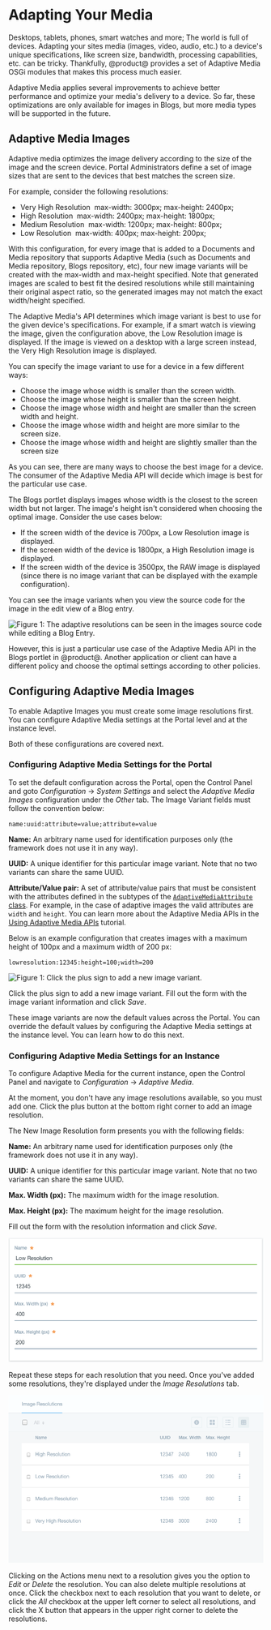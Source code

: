 # Adapting Your Media

Desktops, tablets, phones, smart watches and more; The world is full of devices. 
Adapting your sites media (images, video, audio, etc.) to a device's unique 
specifications, like screen size, bandwidth, processing capabilities, etc. can 
be tricky. Thankfully, @product@ provides a set of Adaptive Media OSGi modules 
that makes this process much easier.

Adaptive Media applies several improvements to achieve better performance and 
optimize your media's delivery to a device. So far, these optimizations are 
only available for images in Blogs, but more media types will be supported in 
the future.
<!--We have started with optimizing the 
images delivery to the users. -->

## Adaptive Media Images

<!-- What Image variants are and how they are determined for a device -->

Adaptive media optimizes the image delivery according to the size of the image 
and the screen device. Portal Administrators define a set of image sizes that 
are sent to the devices that best matches the screen size.

For example, consider the following resolutions:

-   Very High Resolution  max-width: 3000px; max-height: 2400px;
-   High Resolution  max-width: 2400px; max-height: 1800px;
-   Medium Resolution  max-width: 1200px; max-height: 800px;
-   Low Resolution  max-width: 400px; max-height: 200px;

With this configuration, for every image that is added to a Documents and Media 
repository that supports Adaptive Media (such as Documents and Media repository, 
Blogs repository, etc), four new image variants will be created with the 
max-width and max-height specified. Note that generated images are scaled to 
best fit the desired resolutions while still maintaining their original aspect 
ratio, so the generated images may not match the exact width/height specified.

The Adaptive Media's API determines which image variant is best to use for the
given device's specifications. For example, if a smart watch is viewing the
image, given the configuration above, the Low Resolution image is displayed. If
the image is viewed on a desktop with a large screen instead, the Very High 
Resolution image is displayed.

You can specify the image variant to use for a device in a few different ways:

-   Choose the image whose width is smaller than the screen width.
-   Choose the image whose height is smaller than the screen height.
-   Choose the image whose width and height are smaller than the
    screen width and height.
-   Choose the image whose width and height are more similar to the
    screen size.
-   Choose the image whose width and height are slightly smaller than
    the screen size

As you can see, there are many ways to choose the best image for a device. The 
consumer of the Adaptive Media API will decide which image is best for the 
particular use case.

<!-- How does the consumer specify which image variant to use with the API? Is 
that something you would want to do, or is this automatically determined? -->

The Blogs portlet displays images whose width is the closest to the screen width 
but not larger. The image's height isn't considered when choosing the optimal 
image. Consider the use cases below:

-   If the screen width of the device is 700px, a Low Resolution image is 
    displayed.
-   If the screen width of the device is 1800px, a High Resolution image is 
    displayed.
-   If the screen width of the device is 3500px, the RAW image is displayed 
    (since there is no image variant that can be displayed with the example 
    configuration).

You can see the image variants when you view the source code for the image in
the edit view of a Blog entry.

![Figure 1: The adaptive resolutions can be seen in the images source code while editing a Blog Entry.](../../images/adaptive-media-blog-entry)

However, this is just a particular use case of the Adaptive Media API in the 
Blogs portlet in @product@. Another application or client can have a different 
policy and choose the optimal settings according to other policies.

## Configuring Adaptive Media Images

<!--This section will change in the future because we will change the
configuration to have a better UX and improve the parameters and the way
the parameters are included as part of
[https://issues.liferay.com/browse/LPS-68587](https://www.google.com/url?q=https://issues.liferay.com/browse/LPS-68587&sa=D&ust=1482880889887000&usg=AFQjCNHU8WvUnm_CTegd3z4jVzJHQ8zaYw)
-->

To enable Adaptive Images you must create some image resolutions first. You can 
configure Adaptive Media settings at the Portal level and at the instance level. 

Both of these configurations are covered next.

### Configuring Adaptive Media Settings for the Portal

To set the default configuration across the Portal, open the Control Panel and
goto *Configuration* &rarr; *System Settings* and select the 
*Adaptive Media Images* configuration under the *Other* tab. The Image Variant 
fields must follow the convention below:

    name:uuid:attribute=value;attribute=value

**Name:** An arbitrary name used for identification purposes only (the framework 
does not use it in any way).

**UUID:** A unique identifier for this particular image variant. Note that no
two variants can share the same UUID.

**Attribute/Value pair:** A set of attribute/value pairs that must be consistent 
with the attributes defined in the subtypes of the 
[`AdaptiveMediaAttribute` class](https://github.com/liferay/com-liferay-adaptive-media/blob/master/adaptive-media-api/src/main/java/com/liferay/adaptive/media/AdaptiveMediaAttribute.java). 
For example, in the case of adaptive images the valid attributes are `width` and 
`height`. You can learn more about the Adaptive Media APIs in the 
[Using Adaptive Media APIs]() tutorial.

Below is an example configuration that creates images with a maximum height of
100px and a maximum width of 200 px:

    lowresolution:12345:height=100;width=200

![Figure 1: Click the plus sign to add a new image variant.](../../images/adaptive-media-image-variant-form.png)

Click the plus sign to add a new image variant. Fill out the form with the image 
variant information and click *Save*.

These image variants are now the default values across the Portal. You can 
override the default values by configuring the Adaptive Media settings at the 
instance level. You can learn how to do this next.

### Configuring Adaptive Media Settings for an Instance

To configure Adaptive Media for the current instance, open the Control Panel and 
navigate to *Configuration* &rarr; *Adaptive Media*.

At the moment, you don't have any image resolutions available, so you must add
one. Click the plus button at the bottom right corner to add an image resolution.

The New Image Resolution form presents you with the following fields:

**Name:** An arbitrary name used for identification purposes only (the framework 
does not use it in any way).

**UUID:** A unique identifier for this particular image variant. Note that no
two variants can share the same UUID.

**Max. Width (px):** The maximum width for the image resolution.

**Max. Height (px):** The maximum height for the image resolution.

Fill out the form with the resolution information and click *Save*.

![Figure 2:](../../../images/adaptive-media-image-resolution-form.png)

Repeat these steps for each resolution that you need. Once you've added some
resolutions, they're displayed under the *Image Resolutions* tab.

![Figure 3:](../../../images/adaptive-media-image-resolutions.png)

Clicking on the Actions menu next to a resolution gives you the option to *Edit* 
or *Delete* the resolution. You can also delete multiple resolutions at once. 
Click the checkbox next to each resolution that you want to delete, or click the 
*All* checkbox at the upper left corner to select all resolutions, and click the 
X button that appears in the upper right corner to delete the resolutions.
